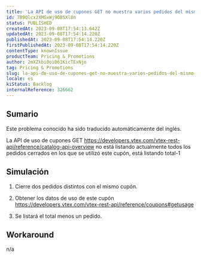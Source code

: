 ```yaml
---
title: 'La API de uso de cupones GET no muestra varios pedidos del mismo cupón.'
id: 7B9Qlcx2XMGxWj9OB5Xl8n
status: PUBLISHED
createdAt: 2023-09-08T17:54:13.642Z
updatedAt: 2023-09-08T17:54:14.220Z
publishedAt: 2023-09-08T17:54:14.220Z
firstPublishedAt: 2023-09-08T17:54:14.220Z
contentType: knownIssue
productTeam: Pricing & Promotions
author: 2mXZkbi0oi061KicTExNjo
tag: Pricing & Promotions
slug: la-api-de-uso-de-cupones-get-no-muestra-varios-pedidos-del-mismo-cupon
locale: es
kiStatus: Backlog
internalReference: 326662
---
```


## Sumario

<div class="alert alert-info">
  <p>Este problema conocido ha sido traducido automáticamente del inglés.</p>
</div>



La API de uso de cupones GET https://developers.vtex.com/vtex-rest-api/reference/catalog-api-overview no está listando actualmente todos los pedidos cerrados en los que se utilizó este cupón, está listando total-1



##

## Simulación


1) Cierre dos pedidos distintos con el mismo cupón.

2) Obtener los datos de uso de este cupón https://developers.vtex.com/vtex-rest-api/reference/coupons#getusage

3) Se listará el total menos un pedido.



##

## Workaround


n/a

